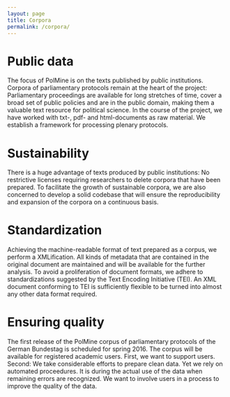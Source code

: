 ```yaml
---
layout: page
title: Corpora
permalink: /corpora/
---
```


# Public data

The focus of PolMine is on the texts published by public institutions. Corpora of parliamentary protocols remain at the heart of the project: Parliamentary proceedings are available for long stretches of time, cover a broad set of public policies and are in the public domain, making them a valuable text resource for political science. In the course of the project, we have worked with txt-, pdf- and html-documents as raw material. We establish a framework for processing plenary protocols.

# Sustainability

There is a huge advantage of texts produced by public institutions: No restrictive licenses requiring researchers to delete corpora that have been prepared. To facilitate the growth of sustainable corpora, we are also concerned to develop a solid codebase that will ensure the reproducibility and expansion of the corpora on a continuous basis.

# Standardization

Achieving the machine-readable format of text prepared as a corpus, we perform a XMLification. All kinds of metadata that are contained in the original document are maintained and will be available for the further analysis. To avoid a proliferation of document formats, we adhere to standardizations suggested by the Text Encoding Initiative (TEI). An XML document conforming to TEI is sufficiently flexible to be turned into almost any other data format required.

# Ensuring quality

The first release of the PolMine corpus of parliamentary protocols of the German Bundestag is scheduled for spring 2016. The corpus will be available for registered academic users. First, we want to support users. Second:  We take considerable efforts to prepare clean data. Yet we rely on automated proceedures. It is during the actual use of the data when remaining errors are recognized. We want to involve users in a process to improve the quality of the data.
